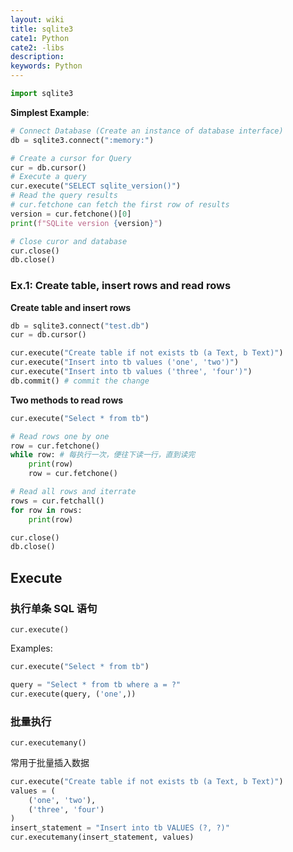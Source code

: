 ```yaml
---
layout: wiki
title: sqlite3
cate1: Python
cate2: -libs
description: 
keywords: Python
---
```


```py
import sqlite3
```

**Simplest Example**:
```py
# Connect Database (Create an instance of database interface)
db = sqlite3.connect(":memory:")

# Create a cursor for Query
cur = db.cursor()
# Execute a query
cur.execute("SELECT sqlite_version()")
# Read the query results
# cur.fetchone can fetch the first row of results
version = cur.fetchone()[0]
print(f"SQLite version {version}")

# Close curor and database
cur.close()
db.close()
```

### Ex.1: Create table, insert rows and read rows
**Create table and insert rows**
```py
db = sqlite3.connect("test.db")
cur = db.cursor()

cur.execute("Create table if not exists tb (a Text, b Text)")
cur.execute("Insert into tb values ('one', 'two')")
cur.execute("Insert into tb values ('three', 'four')")
db.commit() # commit the change
```

**Two methods to read rows**
```py
cur.execute("Select * from tb")

# Read rows one by one
row = cur.fetchone()
while row: # 每执行一次，便往下读一行，直到读完
    print(row)
    row = cur.fetchone()

# Read all rows and iterrate
rows = cur.fetchall()
for row in rows:
    print(row)

cur.close()
db.close()
```

## Execute 
### 执行单条 SQL 语句
`cur.execute()`

Examples:

```py
cur.execute("Select * from tb")

query = "Select * from tb where a = ?"
cur.execute(query, ('one',))
```
### 批量执行
`cur.executemany()`

常用于批量插入数据

```py
cur.execute("Create table if not exists tb (a Text, b Text)")
values = (
    ('one', 'two'),
    ('three', 'four')
)
insert_statement = "Insert into tb VALUES (?, ?)"
cur.executemany(insert_statement, values)
```
